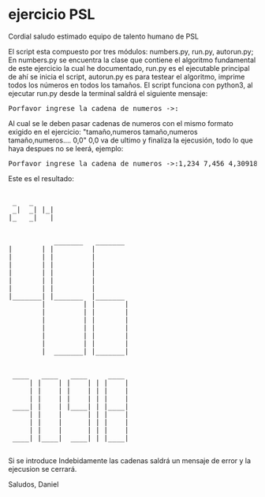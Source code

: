 # ejercicio PSL

Cordial saludo estimado equipo de talento humano de PSL


El script esta compuesto por tres módulos: numbers.py, run.py, autorun.py; En numbers.py se encuentra la clase 
que contiene el algoritmo fundamental de este ejercicio la cual he documentado, run.py es el ejecutable principal 
de ahí se inicia el script, autorun.py es para testear el algoritmo, imprime todos los números en todos los tamaños.
El script funciona con python3, al ejecutar run.py desde la terminal saldrá el siguiente mensaje:

<pre>Porfavor ingrese la cadena de numeros ->:</pre>

Al cual se le deben pasar cadenas de numeros con el mismo formato exigido en el ejercicio: 
"tamaño,numeros tamaño,numeros tamaño,numeros.... 0,0" 0,0 va de ultimo y finaliza la ejecusión,
todo lo que haya despues no se leerá, ejemplo:


<pre>Porfavor ingrese la cadena de numeros ->:1,234 7,456 4,30918</pre>

Este es el resultado:

<pre>

 _   _      
 _|  _| |_| 
|_   _|   | 


           _______   _______  
|       | |         |         
|       | |         |         
|       | |         |         
|       | |         |         
|       | |         |         
|       | |         |         
|_______| |_______  |_______  
        |         | |       | 
        |         | |       | 
        |         | |       | 
        |         | |       | 
        |         | |       | 
        |         | |       | 
        |  _______| |_______| 


 ____   ____   ____     ____  
     | |    | |    | | |    | 
     | |    | |    | | |    | 
     | |    | |    | | |    | 
 ____| |    | |____| | |____| 
     | |    |      | | |    | 
     | |    |      | | |    | 
     | |    |      | | |    | 
 ____| |____|  ____| | |____|
 </pre>
 
 Si se introduce Indebidamente las cadenas saldrá un mensaje de error y la ejecusion se cerrará.
 
 
 Saludos, Daniel
